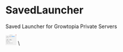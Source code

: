# SavedLauncher
Saved Launcher for Growtopia Private Servers

<img alt="Jetbrains CLion + RustExtension" width="30px" src="https://github.com/Groophy-Lifefor/SavedLauncher/blob/main/assets/menu.PNG"/> \
